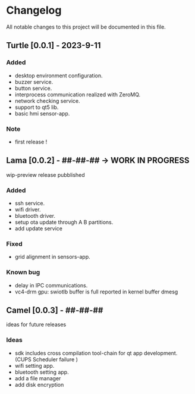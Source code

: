 # Changelog
All notable changes to this project will be documented in this file.

## Turtle [0.0.1] -  2023-9-11
### Added
- desktop environment configuration.
- buzzer service.
- button service.
- interprocess communication realized with ZeroMQ.
- network checking service.
- support to qt5 lib.
- basic hmi sensor-app.

### Note
- first release !

## Lama [0.0.2] -  ##-##-## -> WORK IN PROGRESS
wip-preview release pubblished
### Added
- ssh service.
- wifi driver.
- bluetooth driver.
- setup ota update through A B partitions.
- add update service

### Fixed
- grid alignment in sensors-app.

### Known bug
- delay in IPC communications.
- vc4-drm gpu: swiotlb buffer is full reported in kernel buffer dmesg

## Camel [0.0.3] -  ##-##-## 
ideas for future releases
### Ideas
- sdk includes cross compilation tool-chain for qt app development. (CUPS Scheduler failure )
- wifi setting app.
- bluetooth setting app.
- add a file manager
- add disk encryption
